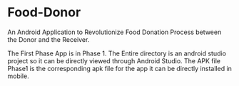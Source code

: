 # Food-Donor
An Android Application to Revolutionize Food Donation Process between the Donor and the Receiver.

The First Phase App is in Phase 1. The Entire directory is an android studio project so it can be directly viewed through Android Studio.
The APK file Phase1 is the corresponding apk file for the app it can be directly installed in mobile.
